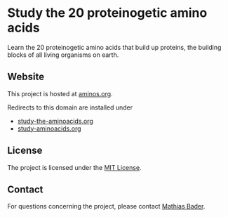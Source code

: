 # Study the 20 proteinogetic amino acids
Learn the 20 proteinogetic amino acids that build up proteins, the building blocks of all living organisms on earth.

## Website
This project is hosted at [aminos.org](https://www.aminos.org).

Redirects to this domain are installed under

* [study-the-aminoacids.org](http://www.study-the-aminoacids.org)
* [study-aminoacids.org](http://www.study-aminoacids.org)

## License
The project is licensed under the [MIT License](LICENSE).

## Contact
For questions concerning the project, please contact [Mathias Bader](mailto:mail@mathiasbader.de).
